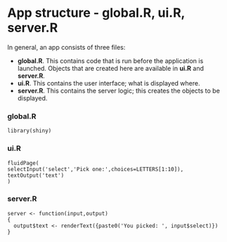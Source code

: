 App structure - global.R, ui.R, server.R 
=======================
  
In general, an app consists of three files:
  
* **global.R**. This contains code that is run before the application is launched. Objects that are created here are available in **ui.R** and **server.R**.
* **ui.R**. This contains the user interface; what is displayed where.
* **server.R**. This contains the server logic; this creates the objects to be displayed.

### global.R
```{r,eval=FALSE}
library(shiny)
```

### ui.R
```{r,eval=FALSE}
fluidPage(
selectInput('select','Pick one:',choices=LETTERS[1:10]),
textOutput('text')
)
```

### server.R
```{r,eval=FALSE}
server <- function(input,output)
{
  output$text <- renderText({paste0('You picked: ', input$select)})
}
```
